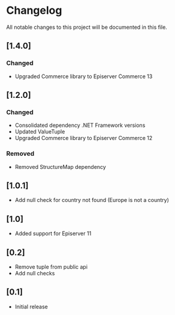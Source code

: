 # Changelog

All notable changes to this project will be documented in this file.

## [1.4.0]

### Changed

- Upgraded Commerce library to Episerver Commerce 13

## [1.2.0]

### Changed

- Consolidated dependency .NET Framework versions
- Updated ValueTuple
- Upgraded Commerce library to Episerver Commerce 12

### Removed

- Removed StructureMap dependency

## [1.0.1]

- Add null check for country not found (Europe is not a country)

## [1.0]

- Added support for Episerver 11

## [0.2]

- Remove tuple from public api
- Add null checks

## [0.1]

- Initial release
